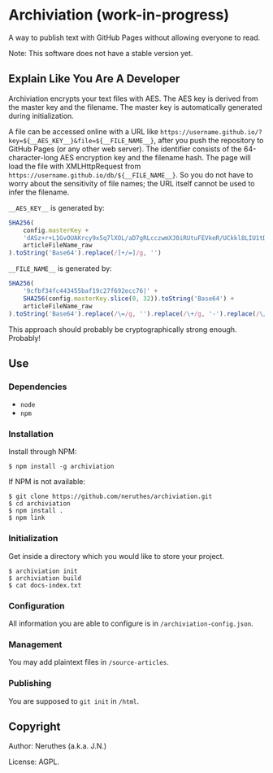 # Archiviation (work-in-progress)

A way to publish text with GitHub Pages without allowing everyone to read.

Note: This software does not have a stable version yet.

## Explain Like You Are A Developer

Archiviation encrypts your text files with AES. The AES key is derived from the master key and the filename. The master key is automatically generated during initialization.

A file can be accessed online with a URL like `https://username.github.io/?key=${__AES_KEY__}&file=${__FILE_NAME__}`, after you push the repository to GitHub Pages (or any other web server). The identifier consists of the 64-character-long AES encryption key and the filename hash. The page will load the file with XMLHttpRequest from `https://username.github.io/db/${__FILE_NAME__}`. So you do not have to worry about the sensitivity of file names; the URL itself cannot be used to infer the filename.

`__AES_KEY__` is generated by:

```javascript
SHA256(
    config.masterKey +
    'dASz+r+L1GvOUAKrcy9x5q7lXOL/aD7gRLcczwmXJ0iRUtuFEVkeR/UCkkl8LIU1tDzIhCLbePtYdxO70+ligfNziZ98PimpLU8a3NDWrhRsWL46Jlch8piGFaIVl9xhIts2prYs2oMJrsandWjvcss44O+Qjtxm7ZP8ssx9rmw=' +
    articleFileName_raw
).toString('Base64').replace(/[+/=]/g, '')
```

`__FILE_NAME__` is generated by:

```javascript
SHA256(
    '9cfbf34fc443455baf19c27f692ecc76|' +
    SHA256(config.masterKey.slice(0, 32)).toString('Base64') +
    articleFileName_raw
).toString('Base64').replace(/\=/g, '').replace(/\+/g, '-').replace(/\//g, '_')
```

This approach should probably be cryptographically strong enough. Probably!

## Use

### Dependencies

- `node`
- `npm`

### Installation

Install through NPM:

```
$ npm install -g archiviation
```

If NPM is not available:

```
$ git clone https://github.com/neruthes/archiviation.git
$ cd archiviation
$ npm install .
$ npm link
```

### Initialization

Get inside a directory which you would like to store your project.

```
$ archiviation init
$ archiviation build
$ cat docs-index.txt
```

### Configuration

All information you are able to configure is in `/archiviation-config.json`.

### Management

You may add plaintext files in `/source-articles`.

### Publishing

You are supposed to `git init` in `/html`.

## Copyright

Author: Neruthes (a.k.a. J.N.)

License: AGPL.
